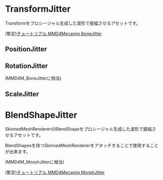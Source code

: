 # TransformJitter
Transformをプロシージャル生成した波形で振幅させるアセットです。

(暫定)[チュートリアル MMD4Mecanim BoneJitter](https://www.youtube.com/watch?v=f6L_DibGg9E)
## PositionJitter
## RotationJitter
(MMD4M_BoneJitterに相当)
## ScaleJitter
# BlendShapeJitter
SkinnedMeshRendererのBlendShapeをプロシージャル生成した波形で振幅させるアセットです。

BlendShapesを持つSkinnedMeshRendererをアタッチすることで使用することが出来ます。

(MMD4M_MorphJitterに相当)

(暫定)[チュートリアル MMD4Mecanim MorphJitter](https://www.youtube.com/watch?v=ZsHUdjEAFBk)
